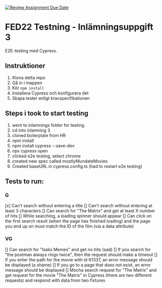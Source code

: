 [![Review Assignment Due Date](https://classroom.github.com/assets/deadline-readme-button-8d59dc4de5201274e310e4c54b9627a8934c3b88527886e3b421487c677d23eb.svg)](https://classroom.github.com/a/cq9gSkna)
# FED22 Testning - Inlämningsuppgift 3

E2E-testing med Cypress.

## Instruktioner

1. Klona detta repo
2. Gå in i mappen
3. Kör `npm install`
4. Installera Cypress och konfigurera det
5. Skapa tester enligt kravspecifikationen


## Steps i took to start testing
1. went to inlamnings folder for testing.
2. cd into inlamning 3
3. cloned boilerplate from HR
4. npm install
5. npm install cypress --save-dev
6. npx cypress open
7. clicked e2e testing, select chrome
8. created new spec called mostlyMundateMovies
9. Created baseURL in cypress.config.ts (had to restart e2e testing)

## Tests to run: 
### G
[x] Can't search without entering a title
[] Can't search without entering at least 3 characters
[] Can search for "The Matrix" and get at least X number of hits
[] While searching, a loading spinner should appear
[] Can click on the first search result (when the page has finished loading) and the page you end up on must match the ID of the film (via a data attribute)

### VG
[] Can search for "Isaks Memes" and get no hits (sad)
[] If you search for "the postman always rings twice", then the request should make a timeout
[] If you enter the path for the movie with id tt1337, an error message should be displayed (a shame)
[] If you go to a page that does not exist, an error message should be displayed
[] Mocha search request for "The Matrix" and get request for the movie "The Matrix" in Cypress (there are two different requests) and respond with data from two fixtures